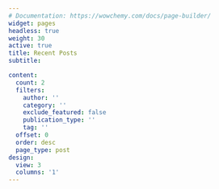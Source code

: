 ```yaml
---
# Documentation: https://wowchemy.com/docs/page-builder/
widget: pages
headless: true
weight: 30
active: true
title: Recent Posts
subtitle:

content:
  count: 2
  filters:
    author: ''
    category: ''
    exclude_featured: false
    publication_type: ''
    tag: ''
  offset: 0
  order: desc
  page_type: post
design:
  view: 3
  columns: '1'
---
```

